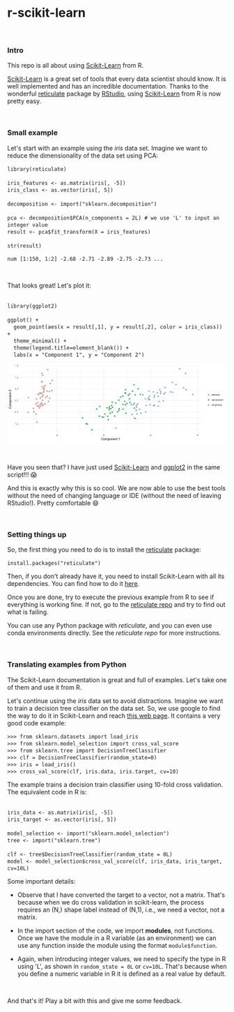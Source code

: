 # r-scikit-learn

<br>

### Intro

This repo is all about using [Scikit-Learn](http://scikit-learn.org/stable/index.html) from R.

[Scikit-Learn](http://scikit-learn.org/stable/index.html) is a great set of tools that every data scientist should know. It is well implemented and has an incredible documentation. Thanks to the wonderful [reticulate](https://github.com/rstudio/reticulate) package by [RStudio](https://www.rstudio.com/), using [Scikit-Learn](http://scikit-learn.org/stable/index.html) from R is now pretty easy.

<br>

### Small example

Let's start with an example using the *iris* data set. Imagine we want to reduce the dimensionality of the data set using PCA:

```
library(reticulate)

iris_features <- as.matrix(iris[, -5])
iris_class <- as.vector(iris[, 5])

decomposition <- import("sklearn.decomposition")

pca <- decomposition$PCA(n_components = 2L) # we use 'L' to input an integer value
result <- pca$fit_transform(X = iris_features)

str(result)

```

```
num [1:150, 1:2] -2.68 -2.71 -2.89 -2.75 -2.73 ...
```

<br>

That looks great! Let's plot it:

```

library(ggplot2)

ggplot() + 
  geom_point(aes(x = result[,1], y = result[,2], color = iris_class)) +
  theme_minimal() +
  theme(legend.title=element_blank()) +
  labs(x = "Component 1", y = "Component 2")

```

![](images/pca_example1.jpeg)

<br>

Have you seen that? I have just used [Scikit-Learn](http://scikit-learn.org/stable/index.html) and [ggplot2](http://ggplot2.org/) in the same script!!! :scream:

And this is exactly why this is so cool. We are now able to use the best tools without the need of changing language or IDE (without the need of leaving RStudio!). Pretty comfortable :smile:

<br>

### Setting things up

So, the first thing you need to do is to install the [reticulate](https://github.com/rstudio/reticulate) package:

```
install.packages("reticulate")
```

Then, if you don't already have it, you need to install Scikit-Learn with all its dependencies. You can find how to do it [here](http://scikit-learn.org/stable/install.html).

Once you are done, try to execute the previous example from R to see if everything is working fine. If not, go to the [reticulate repo](https://github.com/rstudio/reticulate) and try to find out what is failing.

You can use any Python package with *reticulate*, and you can even use conda environments directly. See the *reticulate repo* for more instructions.

<br>

### Translating examples from Python

The Scikit-Learn documentation is great and full of examples. Let's take one of them and use it from R.

Let's continue using the *iris* data set to avoid distractions. Imagine we want to train a decision tree classifier on the data set. So, we use google to find the way to do it in Scikit-Learn and reach [this web page](http://scikit-learn.org/stable/modules/generated/sklearn.tree.DecisionTreeClassifier.html). It contains a very good code example:

```
>>> from sklearn.datasets import load_iris
>>> from sklearn.model_selection import cross_val_score
>>> from sklearn.tree import DecisionTreeClassifier
>>> clf = DecisionTreeClassifier(random_state=0)
>>> iris = load_iris()
>>> cross_val_score(clf, iris.data, iris.target, cv=10)

```

The example trains a decision train classifier using 10-fold cross validation. The equivalent code in R is:

```

iris_data <- as.matrix(iris[, -5])
iris_target <- as.vector(iris[, 5])

model_selection <- import("sklearn.model_selection")
tree <- import("sklearn.tree")

clf <- tree$DecisionTreeClassifier(random_state = 0L)
model <- model_selection$cross_val_score(clf, iris_data, iris_target, cv=10L)

```

Some important details:

- Observe that I have converted the target to a vector, not a matrix. That's because when we do cross validation in scikit-learn, the process requires an (N,) shape label instead of (N,1), i.e., we need a vector, not a matrix.

- In the import section of the code, we import **modules**, not functions. Once we have the module in a R variable (as an environment) we can use any function inside the module using the format `module$function`.

- Again, when introducing integer values, we need to specify the type in R using 'L', as shown in `random_state = 0L` or `cv=10L`. That's because when you define a numeric variable in R it is defined as a real value by default. 

<br>

And that's it! Play a bit with this and give me some feedback.

